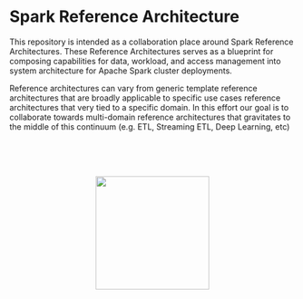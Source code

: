 Spark Reference Architecture
============================

This repository is intended as a collaboration place around Spark Reference Architectures. These Reference Architectures serves as a blueprint for composing capabilities for data, workload, and access management into system architecture for Apache Spark cluster deployments.

Reference architectures can vary from generic template reference architectures that are broadly applicable to specific use cases reference architectures that very tied to a specific domain. In this effort our goal is to collaborate towards multi-domain reference architectures that gravitates to the middle of this continuum (e.g. ETL, Streaming ETL, Deep Learning, etc)

<br/><br/><br/>
<p align="center">
   <img src="http://cucsa.org.uk/wp-content/uploads/2015/10/Work_In_Progress.png" width="200" height="200">
</p>
